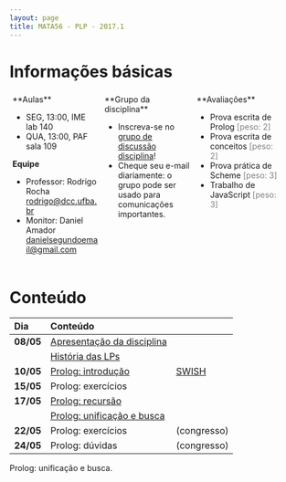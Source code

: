 ```yaml
---
layout: page
title: MATA56 - PLP - 2017.1
---
```


# Informações básicas

<div style="float: left; padding: 5px; width: 30%;" markdown="1">
**Aulas**

- SEG, 13:00, IME lab 140
- QUA, 13:00, PAF sala 109

**Equipe**

- Professor: Rodrigo Rocha <rodrigo@dcc.ufba.br>
- Monitor: Daniel Amador <danielsegundoemail@gmail.com>
</div>

<div style="float: left; padding: 5px; width: 30%;" markdown="1">
**Grupo da disciplina**

- Inscreva-se no [grupo de discussão disciplina](https://groups.google.com/d/forum/mata56t01-20171)!
- Cheque seu e-mail diariamente: o grupo pode ser usado para comunicações importantes.
</div>

<div style="float: left; padding: 5px; width: 30%;" markdown="1">
**Avaliações**

- Prova escrita de Prolog <span style="color: gray;">\[peso: 2\]</span>
- Prova escrita de conceitos <span style="color: gray;">\[peso: 2\]</span>
- Prova prática de Scheme <span style="color: gray;">\[peso: 3\]</span>
- Trabalho de JavaScript <span style="color: gray;">\[peso: 3\]</span>
</div>

<div style="clear: left;"></div>

# Conteúdo



| Dia       | Conteúdo                                          |                         |
| :-------  | :--------------------------------------------     | :---------------------- |
| **08/05** | [Apresentação da disciplina](disciplina)          |                         |
|           | [História das LPs](https://goo.gl/9qSZmy)         |                         |
| **10/05** | [Prolog: introdução](aula02-prolog)               | [SWISH][swish]          |
| **15/05** | Prolog: exercícios                                |                         |
| **17/05** | [Prolog: recursão](aula03-prolog-recursao)        |                         |
|           | [Prolog: unificação e busca](aula04-prolog-busca) |                         |
| **22/05** | Prolog: exercícios                                | (congresso)             |
| **24/05** | Prolog: dúvidas                                   | (congresso)             |

Prolog: unificação e busca.

<!--
| **29/05** | Prolog: unificação e busca                             |             |
| **31/05** | Prolog: aritmética.                                    |             |
| **05/06** | Prolog: listas.                                        |             |
| **07/06** | Prolog: revisão.                                       |             |
| **12/06** | Prolog: revisão.                                       |             |
|           | Prolog: revisão.                                       |             |
| **14/06** | Prova de Prolog                                        | PROVA       |
|           | Conceitos de LPs. Sintaxe.                             |             |
| **19/06** | Semântica: identificadores e vinculação.               |             |
| **21/06** | Conceitos de LPs. Tempo de vida de variáveis           |             |
| **26/06** | Gerenciamento de memória.                              |             |
| **28/06** | Conceitos de LPs. Escopo e tipo.                       |             |
| **03/07** | Conceitos de LPs. Subrotinas.                          |             |
| **05/07** | LISP: introdução                                       |             |
| **10/07** | LISP: exercícios de recursão                           |             |
| **12/07** | Prova sobre conceitos                                  | PROVA       |
| **17/07** | LISP: funções de alta ordem                            |             |
| **19/07** | LISP: recursão profunda                                |             |
| **24/07** | JS: introdução, funções de alta ordem, escopo          |             |
| **26/07** | JS: closures                                           |             |
| **31/07** | JS: currying, aplicação parcial, composição de funções |             |
| **02/08** | (paralisação)                                          |             |
| **07/08** | JS: revisão de currying, introdução a concorrência     |             |
| **09/08** | JS: concorrência                                       |             |
| **14/08** | JS: concorrência                                       |             |
| **16/08** | Revisão: JS funcional e concorrência                   |             |
| **21/08** |                                                        |             |
| **23/08** |                                                        |             |
| **28/08** |                                                        |             |
| **30/08** |                                                        |             |
| **04/09** |                                                        |             |
| **06/09** |                                                        |             |
-->

[swish]: http://swish.swi-prolog.org/

<script type="text/javascript">
function desabilitaLinksComecadosPor(prefixo) {
  var links = $('a').filter(function (idx) { return $(this).attr('href').startsWith(prefixo); });
  links.contents().unwrap();  
}
$(document).ready(function () {
  desabilitaLinksComecadosPor('#!');
});
</script>